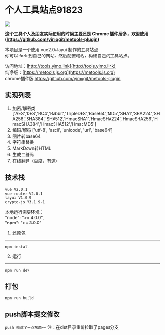 # 个人工具站点91823

<img src="https://www.travis-ci.org/jindingping/metools.svg?branch=master">

**这个工具个人及朋友实际使用的时候主要还是 Chrome 插件居多，欢迎使用(https://github.com/yimogit/metools-plugin)**

本项目是一个使用 vue2.0+layui 制作的工具站点          
你可以 fork 到自己的网站，然后配置域名，构建自己的工具站点。     


访问地址：[http://tools.yimo.link](http://tools.yimo.link)       
纯净版：[https://metools.js.org](https://metools.js.org)        
chrome插件版:https://github.com/yimogit/metools-plugin 

实现列表
-----------------------
1. 加密/解密类 ['AES','DES','RC4','Rabbit','TripleDES','Base64','MD5','SHA1','SHA224','SHA256','SHA384','SHA512','HmacSHA1','HmacSHA224','HmacSHA256','HmacSHA384','HmacSHA512','HmacMD5']          
2. 编码/解码 ['utf-8', 'ascii', 'unicode', 'url', 'base64']     
3. 图片转base64
4. 字符串替换
5. MarkDown转HTML
6. 生成二维码
7. 在线翻译（百度，有道）

技术栈
--------------------       
    vue V2.0.1      
    vue-router V2.0.1       
    layui V1.0.9 
    crypto-js V3.1.9-1

本地运行需要环境：   
"node": ">= 4.0.0",         
"npm": ">= 3.0.0"

1. 还原包      
--------------------    
`npm install`       

2. 运行
--------------------
`npm run dev`

打包
--------------------
`npm run build`

push脚本提交修改
--------------------
`push 修改了一点东西~~`
注：在dist目录重新拉取了pages分支

